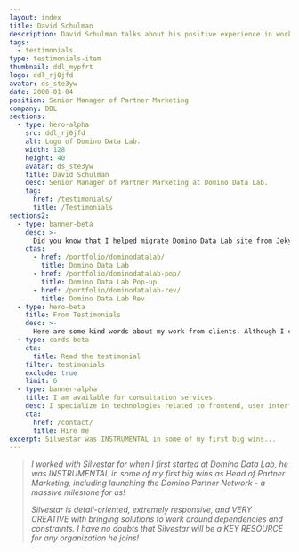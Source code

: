 ```yaml
---
layout: index
title: David Schulman
description: David Schulman talks about his positive experience in working with Silvestar Bistrović.
tags:
  - testimonials
type: testimonials-item
thumbnail: ddl_mypfrt
logo: ddl_rj0jfd
avatar: ds_ste3yw
date: 2000-01-04
position: Senior Manager of Partner Marketing
company: DDL
sections:
  - type: hero-alpha
    src: ddl_rj0jfd
    alt: Logo of Domino Data Lab.
    width: 128
    height: 40
    avatar: ds_ste3yw
    title: David Schulman
    desc: Senior Manager of Partner Marketing at Domino Data Lab.
    tag:
      href: /testimonials/
      title: /Testimonials
sections2:
  - type: banner-beta
    desc: >-
      Did you know that I helped migrate Domino Data Lab site from Jekyll to HubSpot CMS?
    ctas:
      - href: /portfolio/dominodatalab/
        title: Domino Data Lab
      - href: /portfolio/dominodatalab-pop/
        title: Domino Data Lab Pop-up
      - href: /portfolio/dominodatalab-rev/
        title: Domino Data Lab Rev
  - type: hero-beta
    title: From Testimonials
    desc: >-
      Here are some kind words about my work from clients. Although I collaborated with clients from more than 10 countries, most of them come from **The United States**.
  - type: cards-beta
    cta:
      title: Read the testimonial
    filter: testimonials
    exclude: true
    limit: 6
  - type: banner-alpha
    title: I am available for consultation services.
    desc: I specialize in technologies related to frontend, user interface, and website development.
    cta:
      href: /contact/
      title: Hire me
excerpt: Silvestar was INSTRUMENTAL in some of my first big wins...
---
```


> _I worked with Silvestar for when I first started at Domino Data Lab, he was INSTRUMENTAL in some of my first big wins as Head of Partner Marketing, including launching the Domino Partner Network - a massive milestone for us!_
>
> _Silvestar is detail-oriented, extremely responsive, and VERY CREATIVE with bringing solutions to work around dependencies and constraints. I have no doubts that Silvestar will be a KEY RESOURCE for any organization he joins!_
